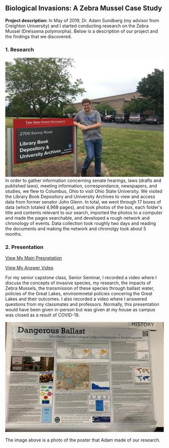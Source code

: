 ## Biological Invasions: A Zebra Mussel Case Study

**Project description:** In May of 2019, Dr. Adam Sundberg (my advisor from Creighton University) and I started conducting research on the Zebra Mussel (Dreissena polymorpha). Below is a description of our project and the findings that we discovered.

### 1. Research
<img src="images/62515753_3003233119717264_1764384299047452672_n.jpg"/>
In order to gather information concerning senate hearings, laws (drafts and published laws), meeting information, correspondance, newspapers, and studies, we flew to Columbus, Ohio to visit Ohio State University. We visited the Library Book Depository and University Archives to view and access data from former senator John Glenn. In total, we went through 17 boxes of data (which totaled 4,968 pages), and took photos of the box, each folder's title and contents relevant to our search, imported the photos to a computer and made the pages searchable, and developed a rough network and chronology of events. Data collection took roughly two days and reading the documents and making the network and chronolgy took about 5 months.

### 2. Presentation

<a href="https://bluecast.hosted.panopto.com/Panopto/Pages/Viewer.aspx?id=2575fecc-33f9-4c7f-8611-ab98001052bd"> View My Main Presnetation</a>

<a href="https://bluecast.hosted.panopto.com/Panopto/Pages/Viewer.aspx?id=33573f6a-0b20-4073-8391-aba60039ae3a"> View My Answer Video</a>

For my senior capstone class, Senior Seminar, I recorded a video where I discuss the concepts of invasive species, my research, the impacts of Zebra Mussels, the transmission of these species through ballast water, policies of the Great Lakes, environmnetal policies concering the Great Lakes and their outcomes. I also recorded a video where I answered questions from my classmates and professors. Normally, this presentation would have been given in-person but was given at my house as campus was closed as a result of COVID-19.

<img src="images/IMG_3258.jpg"/>

The image above is a photo of the poster that Adam made of our research.
